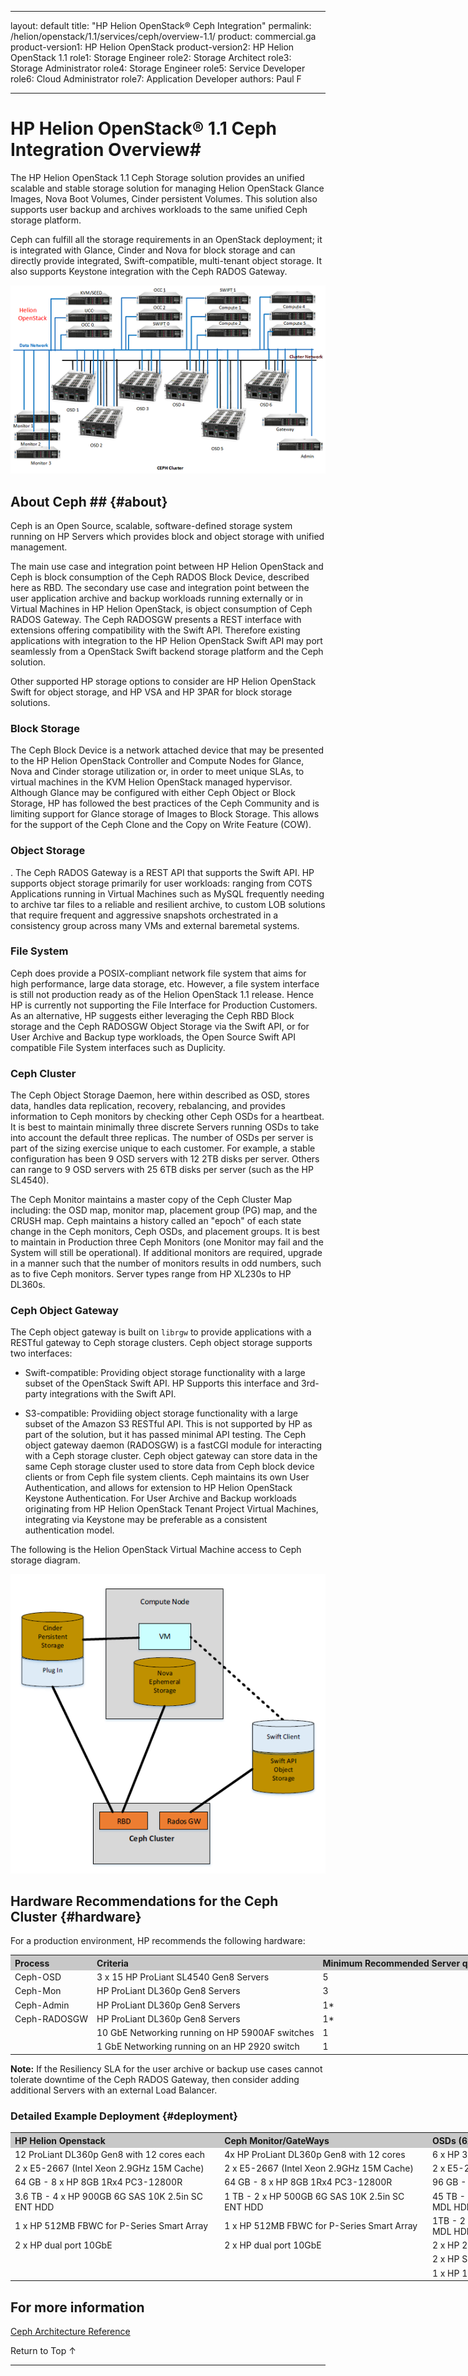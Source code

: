  ---
layout: default
title: "HP Helion OpenStack&#174; Ceph Integration"
permalink: /helion/openstack/1.1/services/ceph/overview-1.1/
product: commercial.ga
product-version1: HP Helion OpenStack
product-version2: HP Helion OpenStack 1.1
role1: Storage Engineer
role2: Storage Architect 
role3: Storage Administrator 
role4: Storage Engineer
role5: Service Developer 
role6: Cloud Administrator 
role7: Application Developer 
authors: Paul F

---
<!--PUBLISHED-->

<script>

function PageRefresh {
onLoad="window.refresh"
}

PageRefresh();

</script>

<!--
<p style="font-size: small;"> <a href="/helion/openstack/1.1/services/object/overview/">&#9664; PREV</a> | <a href="/helion/openstack/1.1/services/overview/">&#9650; UP</a> | <a href="/helion/openstack/1.1/services/swift/deployment-scale-out/"> NEXT &#9654</a> </p>
-->

# HP Helion OpenStack&#174; 1.1 Ceph Integration Overview#

The HP Helion OpenStack 1.1 Ceph Storage solution provides an unified scalable and stable storage solution for managing Helion OpenStack Glance Images, Nova Boot Volumes, Cinder persistent Volumes. This solution also supports user backup and archives workloads to the same unified Ceph storage platform.

Ceph can fulfill all the storage requirements in an OpenStack deployment; it is integrated with Glance, Cinder and Nova for block storage and can directly provide integrated, Swift-compatible, multi-tenant object storage. It also supports Keystone integration with the Ceph RADOS Gateway.

<img src="media/cephimplementation50.png">

## About Ceph ## {#about} 


Ceph is an Open Source, scalable, software-defined storage system running on HP Servers which provides block and object storage with unified management.

The main use case and integration point between HP Helion OpenStack and Ceph is block consumption of the Ceph RADOS Block Device,  described here as RBD. The secondary use case and integration point between the user application archive and backup workloads running externally or in Virtual Machines in HP Helion OpenStack, is object consumption of Ceph RADOS Gateway. The Ceph RADOSGW presents a REST interface with extensions offering compatibility with the Swift API. Therefore existing applications with integration to the HP Helion OpenStack Swift API may port seamlessly from a OpenStack Swift backend storage platform and the Ceph solution.

Other supported HP storage options to consider are HP Helion OpenStack Swift for object storage, and HP VSA and HP 3PAR for block storage solutions.

### Block Storage

The Ceph Block Device is a network attached device that may be presented to the HP Helion OpenStack Controller and Compute Nodes for Glance, Nova and Cinder storage utilization or, in order to meet unique SLAs, to virtual machines in the KVM Helion OpenStack managed hypervisor.   Although Glance may be configured with either Ceph Object or Block Storage, HP has followed the best practices of the Ceph Community and is limiting support for Glance storage of Images to Block Storage.  This allows for the support of the Ceph Clone and the Copy on Write Feature (COW).

### Object Storage
.
The Ceph RADOS Gateway is a REST API that supports the Swift API. HP supports object storage primarily for user workloads: ranging from COTS Applications running in Virtual Machines such as MySQL frequently needing to archive tar files to a reliable and resilient archive, to custom LOB solutions that require frequent and aggressive snapshots orchestrated in a consistency group across many VMs and external baremetal systems.

### File System ###
Ceph does provide a POSIX-compliant network file system that aims for high performance, large data storage, etc.  However, a file system interface is still not production ready as of the Helion OpenStack 1.1 release.  Hence HP is currently not supporting the File Interface for Production Customers.  As an alternative, HP suggests either leveraging the Ceph RBD Block storage and  the Ceph RADOSGW Object Storage via the Swift API, or for User Archive and Backup type workloads, the Open Source Swift API compatible File System interfaces such as Duplicity.


### Ceph Cluster
The Ceph Object Storage Daemon, here within described as OSD, stores data, handles data replication, recovery, rebalancing, and provides information to Ceph monitors by checking other Ceph OSDs for a heartbeat.  It is best to maintain minimally three discrete Servers running OSDs to take into account the default three replicas.  The number of OSDs per server is part of the sizing exercise unique to each customer. For example, a stable configuration has been 9 OSD servers with 12 2TB disks per server. Others can range to 9 OSD servers with 25 6TB disks per server (such as the HP SL4540).  

The Ceph Monitor maintains a master copy of the Ceph Cluster Map including: the OSD map, monitor map, placement group (PG) map, and the CRUSH map.  Ceph maintains a history called an "epoch" of each state change in the Ceph monitors, Ceph OSDs, and placement groups.  It is best to maintain in Production three Ceph Monitors (one Monitor may fail and the System will still be operational).  If additional monitors are required, upgrade in a manner such that the number of monitors results in odd numbers, such as to five Ceph monitors.  Server types range from HP XL230s to HP DL360s.


### Ceph Object Gateway

The Ceph object gateway is built on `librgw` to provide applications with a RESTful gateway to Ceph storage clusters. Ceph object storage supports two interfaces:


- Swift-compatible: Providing object storage functionality with a large subset of the OpenStack Swift API. HP Supports this interface and 3rd-party integrations with the Swift API.



- S3-compatible: Providiing object storage functionality with a large subset of the Amazon S3 RESTful API. This is not supported by HP as part of the solution, but it has passed minimal API testing.
The Ceph object gateway daemon (RADOSGW) is a fastCGI module for interacting with a Ceph storage cluster.  Ceph object gateway can store data in the same Ceph storage cluster used to store data from Ceph block device clients or from Ceph file system clients.  Ceph maintains its own User Authentication, and allows for extension to HP Helion OpenStack Keystone Authentication.  For User Archive and Backup workloads originating from HP Helion OpenStack Tenant Project Virtual Machines, integrating via Keystone may be preferable as a consistent authentication model.

The following is the Helion OpenStack Virtual Machine access to Ceph storage diagram.

<img src="media/cephstorage.png">


## Hardware Recommendations for the Ceph Cluster {#hardware}

For a production environment, HP recommends the following hardware:

<table style="text-align: left; vertical-align: top; width:1000px;">
<tr style="background-color: #C8C8C8;">
<th>Process</th><th>Criteria</th><th>Minimum Recommended Server quantity</th></tr>
<tr><td>Ceph-OSD</td><td> 3 x 15 HP ProLiant SL4540 Gen8 Servers</td><td>5</td></tr>
<tr><td>Ceph-Mon</td><td>HP ProLiant DL360p Gen8 Servers</td><td>3</td></tr>
<tr><td>Ceph-Admin</td><td>HP ProLiant DL360p Gen8 Servers</td><td>1*</td></tr>
<tr><td>Ceph-RADOSGW</td><td>HP ProLiant DL360p Gen8 Servers</td><td>1*</td></tr>
<tr><td></td><td>10 GbE Networking running on HP 5900AF switches</td><td>1</td></tr>
<tr><td></td><td>1 GbE Networking running on an HP 2920 switch</td><td>
1</td></tr>
</table>

**Note:** If the Resiliency SLA for the user archive or backup use cases cannot tolerate downtime of the Ceph RADOS Gateway, then consider adding additional Servers with an external Load Balancer.

### Detailed Example Deployment {#deployment}

<table style="text-align: left; vertical-align: top; width:1000px;">
<tr style="background-color: #C8C8C8;">
<th>HP Helion Openstack</th><th>Ceph Monitor/GateWays</th><th>OSDs (6x15 SL4540)</th></tr>
<tr><td>12 ProLiant DL360p Gen8 with 12 cores each</td><td>4x HP ProLiant DL360p Gen8 with 12 cores</td><td>6 x HP 3xSL4540 Gen8 with 16 cores each</td></tr>
<tr><td>2 x E5-2667 (Intel Xeon 2.9GHz 15M Cache)</td><td>2 x E5-2667 (Intel Xeon 2.9GHz 15M Cache)</td><td>2 x E5-2470 (Intel Xeon 2.3GHz 20M Cache)</td></tr>
<tr><td>64 GB - 8 x HP 8GB 1Rx4 PC3-12800R</td><td>64 GB - 8 x HP 8GB 1Rx4 PC3-12800R</td><td>96 GB - 12 x HP 8GB 2Rx4 PC3L-10600R</td></tr>
<tr><td>3.6 TB - 4 x HP 900GB 6G SAS 10K 2.5in SC ENT HDD</td><td>1 TB - 2 x HP 500GB 6G SAS 10K 2.5in SC ENT HDD</td><td>45 TB - 15 x HP 3TB 6G SAS 7.2K 3.5in SC MDL HDD</td></tr>
<tr><td>1 x HP 512MB FBWC for P-Series Smart Array</td><td>1 x HP 512MB FBWC for P-Series Smart Array</td><td>1TB - 2 x HP 500GB 6G SATA 7.2K 2.5in SC MDL HDD</td></tr>
<tr><td>2 x HP dual port 10GbE</td><td>2 x HP dual port 10GbE</td><td>2 x HP 2GB P-seris Smart Array FBWC</td></tr>
<tr><td></td><td></td><td>2 x HP Smart Array P420i Mez Ctrllr FIO Kit</td></tr>
<tr><td></td><td></td><td>1 x HP 10G IO Module (2x1GbE 2x10GbE)</td></tr>
</table>

## For more information

[Ceph Architecture Reference](/helion/openstack/1.1/services/object/ceph/archref/)



<a href="#top" style="padding:14px 0px 14px 0px; text-decoration: none;"> Return to Top &#8593; </a>

----
